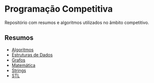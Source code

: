 # Programação Competitiva

Repositório com resumos e algoritmos utilizados no âmbito competitivo.

Resumos
------------

- [Algoritmos](C++/Algoritmos/)
- [Estruturas de Dados](C++/ED/)
- [Grafos](C++/Grafos/)
- [Matemática](C++/Math/)
- [Strings](C++/Strings/)
- [STL](C++/STL/)
